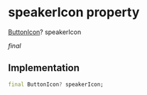 


# speakerIcon property







[ButtonIcon](../../zego_uikit_prebuilt_live_audio_room/ButtonIcon-class.md)? speakerIcon
  
_<span class="feature">final</span>_






## Implementation

```dart
final ButtonIcon? speakerIcon;
```







